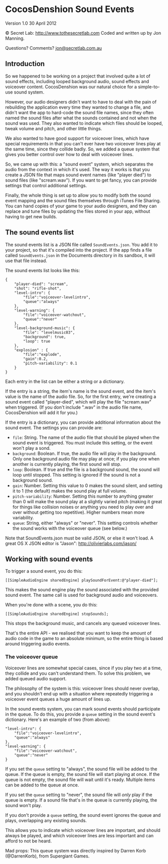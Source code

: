 # CocosDenshion Sound Events

Version 1.0
30 April 2012

© Secret Lab: http://www.tothesecretlab.com
Coded and written up by Jon Manning.

Questions? Comments? jon@secretlab.com.au

## Introduction

So we happened to be working on a project that involved quite a lot of sound effects, including looped background audio, sound effects and voiceover content. CocosDenshion was our natural choice for a simple-to-use sound system.

However, our audio designers didn't want to have to deal with the pain of rebuilding the application every time they wanted to change a file, and didn't want the app to hard-code the sound file names, since they often named the sound files after what the sounds contained and not when the sound was used. They also wanted to indicate which files should be looped, tweak volume and pitch, and other little things.

We also wanted to have good support for voiceover lines, which have special requirements in that you can't ever have two voiceover lines play at the same time, since they collide badly. So, we added a queue system that gives you better control over how to deal with voiceover lines.

So, we came up with this: a "sound event" system, which separates the audio from the context in which it's used. The way it works is that you create a JSON file that maps sound event names (like "player died") to sound files (like "scream.wav"). If you want to get fancy, you can provide settings that control additional settings.

Finally, the whole thing is set up to allow you to modify both the sound event mapping and the sound files themselves through iTunes File Sharing. You can hand copies of your game to your audio designers, and they can replace and tune files by updating the files stored in your app, without having to get new builds.

## The sound events list

The sound events list is a JSON file called `SoundEvents.json`. You add it to your project, so that it's compiled into the project. If the app finds a file called `SoundEvents.json` in the Documents directory in its sandbox, it will use that file instead.

The sound events list looks like this:

    {
        "player-died": "scream",
        "shot": "rifle-shot",
        "level-intro": {
            "file":"voiceover-levelintro",
            "queue":"always"
        },
        "level-warning": {
            "file":"voiceover-watchout",
            "queue":"never"
        },
        "level-background-music": {
            "file": "levelmusic03",
            "background": true,
            "loop": true
        },
        "explosion" : {
            "file":"explode",
            "gain":0.2,
            "pitch-variability": 0.1
        }
    }
    
Each entry in the list can be either a string or a dictionary.

If the entry is a string, the item's name is the sound event, and the item's value is the name of the audio file. So, for the first entry, we're creating a sound event called "player-died", which will play the file "scream.wav" when triggered. (If you don't include ".wav" in the audio file name, CocosDenshion will add it for you.)

If the entry is a dictionary, you can provide additional information about the sound event. The settings you can provide are:

* `file`: String. The name of the audio file that should be played when the sound event is triggered. You must include this setting, or the event won't play a sond.
* `background`: Boolean. If true, the audio file will play in the background. Only one background audio file may play at once; if you play one when another is currently playing, the first sound will stop.
* `loop`: Boolean. If true and the file is a background sound, the sound will loop until stopped. This setting is ignored if the sound is not a background sound.
* `gain`: Number. Setting this value to 0 makes the sound silent, and setting it to 1 (the default) makes the sound play at full volume. 
* `pitch-variability`: Number. Setting this number to anything greater than 0 will make the sound play at a slightly varied pitch (making it great for things like collision noises or anything you need to play over and over without getting too repetitive). Higher numbers mean more variability.
* `queue`: String, either "always" or "never". This setting controls whether the sound works with the voiceover queue (see below.)

Note that SoundEvents.json must be valid JSON, or else it won't load. A great OS X JSON editor is "Jason": http://olivierlabs.com/jason/

## Working with sound events

To trigger a sound event, you do this:

    [[SimpleAudioEngine sharedEngine] playSoundForEvent:@"player-died"];
    
This makes the sound engine play the sound associated with the provided sound event. The same call is used for background audio and voiceovers.

When you're done with a scene, you do this:

    [[SimpleAudioEngine sharedEngine] stopSounds];
    
This stops the background music, and cancels any queued voiceover lines.

That's the entire API - we realised that you want to keep the amount of audio code in the game to an absolute minimum, so the entire thing is based around triggering audio events.

### The voiceover queue

Voiceover lines are somewhat special cases, since if you play two at a time, they collide and you can't understand them. To solve this problem, we added queued audio support.

The philosophy of the system is this: voiceover lines should never overlap, and you shouldn't end up with a situation where repeatedly triggering a voiceover event queues a huge amount of lines up.

In the sound events system, you can mark sound events should participate in the queue. To do this, you provide a `queue` setting in the sound event's dictionary. Here's an example of two (from above):

    "level-intro": {
        "file":"voiceover-levelintro",
        "queue":"always"
    },
    "level-warning": {
        "file":"voiceover-watchout",
        "queue":"never"
    }
    
If you set the `queue` setting to "always", the sound file will be added to the queue. If the queue is empty, the sound file will start playing at once. If the queue is not empty, the sound file will wait until it's ready. Multiple items can be added to the queue at once.

If you set the `queue` setting to "never", the sound file will _only_ play if the queue is empty. If a sound file that's in the queue is currently playing, the sound won't play. 

If you don't provide a `queue` setting, the sound event ignores the queue and plays, overlapping any existing sounds.

This allows you to indicate which voiceover lines are important, and should always be played, and which voiceover lines are less important and can afford to not be heard.

Mad props: This queue system was directly inspired by Darren Korb (@DarrenKorb), from Supergiant Games.

